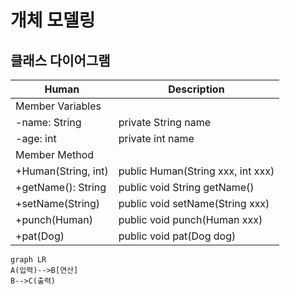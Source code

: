 # 개체 모델링

## 클래스 다이어그램
|Human|Description|
|---|---|
|Member Variables|||
|-name: String|private String name|
|-age: int|private int name|
|Member Method|||
|+Human(String, int)|public Human(String xxx, int xxx)|
|+getName(): String|public void String getName()|
|+setName(String)|public void setName(String xxx)|
|+punch(Human)|public void punch(Human xxx)|
|+pat(Dog)|public void pat(Dog dog)|

```mermaid
graph LR
A(입력)-->B[연산]
B-->C(출력)
```
